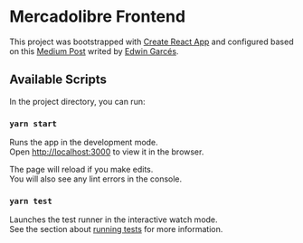 # Mercadolibre Frontend

This project was bootstrapped with [Create React App](https://github.com/facebook/create-react-app) and configured based on this [Medium Post](https://edwingarces.medium.com/configurar-la-gu%C3%ADa-de-estilos-de-airbnb-a-un-proyecto-react-con-ts-2b03b334ed62) writed by [Edwin Garcés](https://edwingarces.medium.com/).

## Available Scripts

In the project directory, you can run:

### `yarn start`

Runs the app in the development mode.\
Open [http://localhost:3000](http://localhost:3000) to view it in the browser.

The page will reload if you make edits.\
You will also see any lint errors in the console.

### `yarn test`

Launches the test runner in the interactive watch mode.\
See the section about [running tests](https://facebook.github.io/create-react-app/docs/running-tests) for more information.

